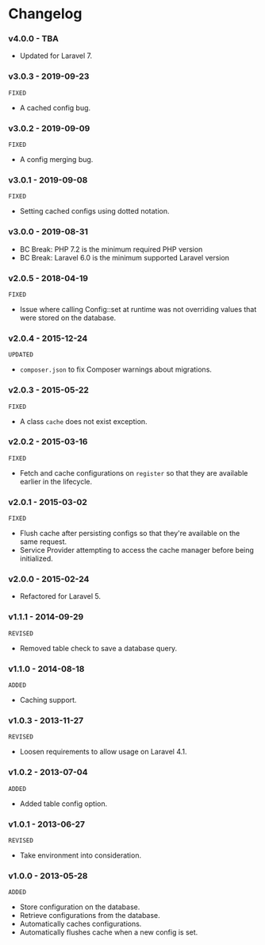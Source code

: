 # Changelog

### v4.0.0 - TBA

- Updated for Laravel 7.

### v3.0.3 - 2019-09-23

`FIXED`

- A cached config bug.

### v3.0.2 - 2019-09-09

`FIXED`

- A config merging bug.

### v3.0.1 - 2019-09-08

`FIXED`

- Setting cached configs using dotted notation.

### v3.0.0 - 2019-08-31

- BC Break: PHP 7.2 is the minimum required PHP version
- BC Break: Laravel 6.0 is the minimum supported Laravel version

### v2.0.5 - 2018-04-19

`FIXED`

- Issue where calling Config::set at runtime was not overriding values that were stored on the database.

### v2.0.4 - 2015-12-24

`UPDATED`

- `composer.json` to fix Composer warnings about migrations.

### v2.0.3 - 2015-05-22

`FIXED`

- A class `cache` does not exist exception.

### v2.0.2 - 2015-03-16

`FIXED`

- Fetch and cache configurations on `register` so that they are available earlier in the lifecycle.

### v2.0.1 - 2015-03-02

`FIXED`

- Flush cache after persisting configs so that they're available on the same request.
- Service Provider attempting to access the cache manager before being initialized.

### v2.0.0 - 2015-02-24

- Refactored for Laravel 5.

### v1.1.1 - 2014-09-29

`REVISED`

- Removed table check to save a database query.

### v1.1.0 - 2014-08-18

`ADDED`

- Caching support.

### v1.0.3 - 2013-11-27

`REVISED`

- Loosen requirements to allow usage on Laravel 4.1.

### v1.0.2 - 2013-07-04

`ADDED`

- Added table config option.

### v1.0.1 - 2013-06-27

`REVISED`

- Take environment into consideration.

### v1.0.0 - 2013-05-28

`ADDED`

- Store configuration on the database.
- Retrieve configurations from the database.
- Automatically caches configurations.
- Automatically flushes cache when a new config is set.
